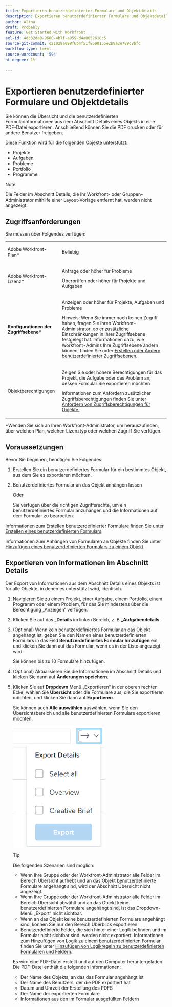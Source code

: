 ```yaml
---
title: Exportieren benutzerdefinierter Formulare und Objektdetails
description: Exportieren benutzerdefinierter Formulare und Objektdetails
author: Alina
draft: Probably
feature: Get Started with Workfront
exl-id: 4dc32da0-9680-4b7f-a959-d4a0652618c5
source-git-commit: c21029e098f6b4f51f8698155e2b8a2e789c8bfc
workflow-type: tm+mt
source-wordcount: '594'
ht-degree: 1%

---
```


# Exportieren benutzerdefinierter Formulare und Objektdetails

Sie können die Übersicht und die benutzerdefinierten Formularinformationen aus dem Abschnitt Details eines Objekts in eine PDF-Datei exportieren. Anschließend können Sie die PDF drucken oder für andere Benutzer freigeben.

Diese Funktion wird für die folgenden Objekte unterstützt:

* Projekte
* Aufgaben
* Probleme
* Portfolio
* Programme

<!--
* Billing records</p> <p>After you open a billing record on a project, you can use the Details area to attach a custom form to the record and fill it out. You can also export billing record information from the Details area.</p> </li>
  -->

>[!NOTE]
>
>Die Felder im Abschnitt Details, die Ihr Workfront- oder Gruppen-Administrator mithilfe einer Layout-Vorlage entfernt hat, werden nicht angezeigt.

## Zugriffsanforderungen

Sie müssen über Folgendes verfügen:

<table style="table-layout:auto"> 
 <col> 
 <col> 
 <tbody> 
  <tr> 
   <td role="rowheader"> <p>Adobe Workfront-Plan*</p> </td> 
   <td>Beliebig</td> 
  </tr> 
  <tr> 
   <td role="rowheader"> <p>Adobe Workfront-Lizenz*</p> </td> 
   <td> <p>Anfrage oder höher für Probleme</p> <p>Überprüfen oder höher für Projekte und Aufgaben</p> </td> 
  </tr> 
  <tr data-mc-conditions=""> 
   <td role="rowheader"><strong>Konfigurationen der Zugriffsebene*</strong> </td> 
   <td> <p>Anzeigen oder höher für Projekte, Aufgaben und Probleme</p> <p>Hinweis: Wenn Sie immer noch keinen Zugriff haben, fragen Sie Ihren Workfront-Administrator, ob er zusätzliche Einschränkungen in Ihrer Zugriffsebene festgelegt hat. Informationen dazu, wie Workfront-Admins Ihre Zugriffsebene ändern können, finden Sie unter <a href="../../administration-and-setup/add-users/configure-and-grant-access/create-modify-access-levels.md" class="MCXref xref">Erstellen oder Ändern benutzerdefinierter Zugriffsebenen</a>.</p> </td> 
  </tr> 
  <tr data-mc-conditions=""> 
   <td role="rowheader"> <p>Objektberechtigungen</p> </td> 
   <td> <p>Zeigen Sie oder höhere Berechtigungen für das Projekt, die Aufgabe oder das Problem an, dessen Formular Sie exportieren möchten</p> <p>Informationen zum Anfordern zusätzlicher Zugriffsberechtigungen finden Sie unter <a href="../../workfront-basics/grant-and-request-access-to-objects/request-access.md" class="MCXref xref">Anfordern von Zugriffsberechtigungen für Objekte </a>.</p> </td> 
  </tr> 
 </tbody> 
</table>

&#42;Wenden Sie sich an Ihren Workfront-Administrator, um herauszufinden, über welchen Plan, welchen Lizenztyp oder welchen Zugriff Sie verfügen.

## Voraussetzungen

Bevor Sie beginnen, benötigen Sie Folgendes:

1. Erstellen Sie ein benutzerdefiniertes Formular für ein bestimmtes Objekt, aus dem Sie es exportieren möchten.
1. Benutzerdefiniertes Formular an das Objekt anhängen lassen

   Oder

   Sie verfügen über die richtigen Zugriffsrechte, um ein benutzerdefiniertes Formular anzuhängen und die Informationen auf dem Formular zu bearbeiten.

Informationen zum Erstellen benutzerdefinierter Formulare finden Sie unter [Erstellen eines benutzerdefinierten Formulars](/help/quicksilver/administration-and-setup/customize-workfront/create-manage-custom-forms/form-designer/design-a-form/design-a-form.md).

Informationen zum Anhängen von Formularen an Objekte finden Sie unter [Hinzufügen eines benutzerdefinierten Formulars zu einem Objekt](../../workfront-basics/work-with-custom-forms/add-a-custom-form-to-an-object.md).

## Exportieren von Informationen im Abschnitt Details

Der Export von Informationen aus dem Abschnitt Details eines Objekts ist für alle Objekte, in denen es unterstützt wird, identisch.

1. Navigieren Sie zu einem Projekt, einer Aufgabe, einem Portfolio, einem Programm oder einem Problem, für das Sie mindestens über die Berechtigung „Anzeigen“ verfügen.
1. Klicken Sie auf das **„Details** im linken Bereich, z. B **„Aufgabendetails**.
1. (Optional) Wenn kein benutzerdefiniertes Formular an das Objekt angehängt ist, geben Sie den Namen eines benutzerdefinierten Formulars in das Feld **Benutzerdefiniertes Formular hinzufügen** ein und klicken Sie dann auf das Formular, wenn es in der Liste angezeigt wird.

   Sie können bis zu 10 Formulare hinzufügen.

1. (Optional) Aktualisieren Sie die Informationen im Abschnitt Details und klicken Sie dann auf **Änderungen speichern**.
1. Klicken Sie auf **Dropdown** Menü „Exportieren“ in der oberen rechten Ecke, wählen Sie **Übersicht** oder die Formulare aus, die Sie exportieren möchten, und klicken Sie dann auf **Exportieren**.

   Sie können auch **Alle auswählen** auswählen, wenn Sie den Übersichtsbereich und alle benutzerdefinierten Formulare exportieren möchten.

   ![](assets/export-custom-form-button-menu.png)

   >[!TIP]
   >
   >Die folgenden Szenarien sind möglich:
   >
   >   * Wenn Ihre Gruppe oder der Workfront-Administrator alle Felder im Bereich Übersicht aufhebt und an das Objekt benutzerdefinierte Formulare angehängt sind, wird der Abschnitt Übersicht nicht angezeigt.
   >   * Wenn Ihre Gruppe oder der Workfront-Administrator alle Felder im Bereich Übersicht abwählt und an das Objekt keine benutzerdefinierten Formulare angehängt sind, ist das Dropdown-Menü „Export“ nicht sichtbar.
   >   * Wenn an das Objekt keine benutzerdefinierten Formulare angehängt sind, können Sie nur den Bereich Überblick exportieren.
   >   * Benutzerdefinierte Felder, die sich hinter einer Logik befinden und im Formular nicht sichtbar sind, werden nicht exportiert. Informationen zum Hinzufügen von Logik zu einem benutzerdefinierten Formular finden Sie unter [Hinzufügen von Logikregeln zu benutzerdefinierten Formularen und Feldern](/help/quicksilver/administration-and-setup/customize-workfront/create-manage-custom-forms/form-designer/design-a-form/display-skip-logic-form-designer.md).

   Es wird eine PDF-Datei erstellt und auf den Computer heruntergeladen. Die PDF-Datei enthält die folgenden Informationen:

   * Der Name des Objekts, an das das Formular angehängt ist
   * Der Name des Benutzers, der die PDF exportiert hat
   * Datum und Uhrzeit der Erstellung des PDFS
   * Der Name der exportierten Formulare
   * Informationen aus den im Formular ausgefüllten Feldern
